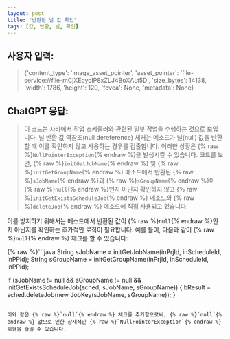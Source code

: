 ```yaml
---
layout: post
title: "반환된 널 값 확인"
tags: [값, 반환, 널, 확인]
---
```


## 사용자 입력:
> {'content_type': 'image_asset_pointer', 'asset_pointer': 'file-service://file-mCjXEoycIP8xZLJ4BoXALt5D', 'size_bytes': 14138, 'width': 1786, 'height': 120, 'fovea': None, 'metadata': None}

## ChatGPT 응답:
> 이 코드는 자바에서 작업 스케줄러와 관련된 일부 작업을 수행하는 것으로 보입니다. 널 반환 값 역참조(null dereference) 체커는 메소드가 널(null) 값을 반환 할 때 이를 확인하지 않고 사용하는 경우를 검출합니다. 이러한 상황은 {% raw %}`NullPointerException`{% endraw %}을 발생시킬 수 있습니다. 코드를 보면, {% raw %}`initGetJobName`{% endraw %} 및 {% raw %}`initGetGroupName`{% endraw %} 메소드에서 반환된 {% raw %}`sJobName`{% endraw %}과 {% raw %}`sGroupName`{% endraw %}이 {% raw %}`null`{% endraw %}인지 아닌지 확인하지 않고 {% raw %}`initGetExistsScheduleJob`{% endraw %} 메소드와 {% raw %}`deleteJob`{% endraw %} 메소드에 직접 사용되고 있습니다.

이를 방지하기 위해서는 메소드에서 반환된 값이 {% raw %}`null`{% endraw %}인지 아닌지를 확인하는 추가적인 로직이 필요합니다. 예를 들어, 다음과 같이 {% raw %}`null`{% endraw %} 체크를 할 수 있습니다:

{% raw %}```java
String sJobName = initGetJobName(inPrjId, inScheduleId, inPPid);
String sGroupName = initGetGroupName(inPrjId, inScheduleId, inPPid);

if (sJobName != null && sGroupName != null && initGetExistsScheduleJob(sched, sJobName, sGroupName)) {
    bResult = sched.deleteJob(new JobKey(sJobName, sGroupName));
}
```{% endraw %}

이와 같은 {% raw %}`null`{% endraw %} 체크를 추가함으로써, {% raw %}`null`{% endraw %} 값으로 인한 잠재적인 {% raw %}`NullPointerException`{% endraw %} 위험을 줄일 수 있습니다.

